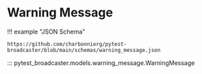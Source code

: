 # Warning Message

!!! example "JSON Schema"

    https://github.com/charbonnierg/pytest-broadcaster/blob/main/schemas/warning_message.json

::: pytest_broadcaster.models.warning_message.WarningMessage

<style>
  .md-content__button {
    display: none;
  }
</style>
